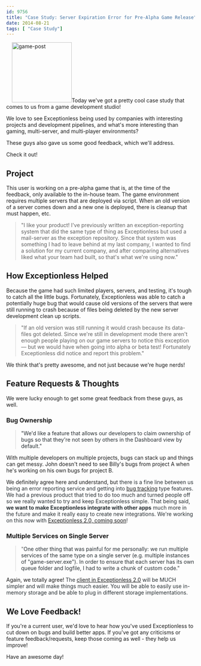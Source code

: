 ```yaml
---
id: 9756
title: "Case Study: Server Expiration Error for Pre-Alpha Game Release"
date: 2014-08-21
tags: [ "Case Study"]
---
```

<img loading="lazy" class="alignright size-full wp-image-9759" style="margin-left: 15px;" src="/assets/img/news/game-post.jpg" alt="game-post" width="160" height="160" data-id="9759" srcset="/assets/game-post.jpg 160w, /assets/game-post-150x150.jpg 150w" sizes="(max-width: 160px) 100vw, 160px" />Today we've got a pretty cool case study that comes to us from a game development studio!

We love to see Exceptionless being used by companies with interesting projects and development pipelines, and what's more interesting than gaming, multi-server, and multi-player environments?

These guys also gave us some good feedback, which we'll address.

Check it out!<!--more-->

## Project

This user is working on a pre-alpha game that is, at the time of the feedback, only available to the in-house team. The game environment requires multiple servers that are deployed via script. When an old version of a server comes down and a new one is deployed, there is cleanup that must happen, etc.

> "I like your product! I've previously written an exception-reporting system that did the same type of thing as Exceptionless but used a mail-server as the exception repository. Since that system was something I had to leave behind at my last company, I wanted to find a solution for my current company, and after comparing alternatives liked what your team had built, so that's what we're using now."

## How Exceptionless Helped

Because the game had such limited players, servers, and testing, it's tough to catch all the little bugs. Fortunately, Exceptionless was able to catch a potentially huge bug that would cause old versions of the servers that were still running to crash because of files being deleted by the new server development clean up scripts.

> "If an old version was still running it would crash because its data-files got deleted. Since we're still in development mode there aren't enough people playing on our game servers to notice this exception &#8212; but we would have when going into alpha or beta test! Fortunately Exceptionless did notice and report this problem."

We think that's pretty awesome, and not just because we're huge nerds!

## Feature Requests & Thoughts

We were lucky enough to get some great feedback from these guys, as well.

### Bug Ownership

> <span style="color: #282f33;">"We'd like a feature that allows our developers to claim ownership of bugs so that they're not seen by others in the Dashboard view by default."</span>

With multiple developers on multiple projects, bugs can stack up and things can get messy. John doesn't need to see Billy's bugs from project A when he's working on his own bugs for project B.

We definitely agree here and understand, but <span style="color: #282f33;">there is a fine line between us being an error reporting service and getting into <a href="/bug-tracking/">bug tracking</a> type features. We had a previous product that tried to do too much and turned people off so we really wanted to try and keep Exceptionless simple. That being said, **we want to make Exceptionless integrate with other apps** much more in the future and make it really easy to create new integrations. We're working on this now with <a title="Upcoming Exceptionless Version 2.0 Overview & Review" href="/upcoming-exceptionless-version-2-0-overview-review/">Exceptionless 2.0, coming soon</a>!</span>

### Multiple Services on Single Server

> "<span style="color: #282f33;">One other thing that was painful for me personally: we run multiple services of the same type on a single server (e.g. multiple instances of "game-server.exe"). In order to ensure that each server has its own queue folder and logfile, I had to write a chunk of custom code."</span>

Again, we totally agree! <span style="color: #282f33;">The <a title="Exceptionless 2.0 Client Rewrite Sneak Peek Usage Example" href="/exceptionless-2-0-client-rewrite-sneak-peek-usage-example/">client in Exceptionless 2.0</a> will be MUCH simpler and will make things much easier. You will be able to easily use in-memory storage and be able to plug in different storage implementations.</span>

## We Love Feedback!

If you're a current user, we'd love to hear how you've used Exceptionless to cut down on bugs and build better apps. If you've got any criticisms or feature feedback/requests, keep those coming as well - they help us improve!

Have an awesome day!


